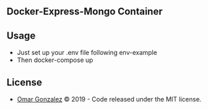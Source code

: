 ## Docker-Express-Mongo Container

## Usage 

* Just set up your .env file following env-example 
* Then docker-compose up 

## License

* [Omar Gonzalez](https://www.linkedin.com/in/omar-gonzalez-rocha-2199135a) &copy; 2019 - Code released under the MIT license.
